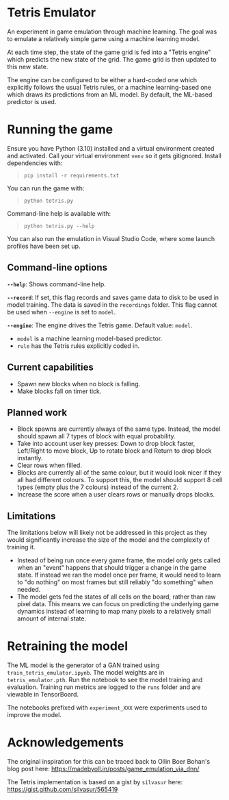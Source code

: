 # Tetris Emulator

An experiment in game emulation through machine learning. The goal was to emulate a relatively simple game using a machine learning model.

At each time step, the state of the game grid is fed into a "Tetris engine" which predicts the new state of the grid. The game grid is then updated to this new state.

The engine can be configured to be either a hard-coded one which explicitly follows the usual Tetris rules, or a machine learning-based one which draws its predictions from an ML model. By default, the ML-based predictor is used.


# Running the game

Ensure you have Python (3.10) installed and a virtual environment created and activated. Call your virtual environment `venv` so it gets gitignored. Install dependencies with:

> `pip install -r requirements.txt`

You can run the game with:

> `python tetris.py`

Command-line help is available with:

> `python tetris.py --help`

You can also run the emulation in Visual Studio Code, where some launch profiles have been set up.


## Command-line options

**`--help`**: Shows command-line help.

**`--record`**: If set, this flag records and saves game data to disk to be used in model training. The data is saved in the `recordings` folder. This flag cannot be used when `--engine` is set to `model`.

**`--engine`**: The engine drives the Tetris game. Default value: `model`.
* `model` is a machine learning model-based predictor.
* `rule` has the Tetris rules explicitly coded in.


## Current capabilities

* Spawn new blocks when no block is falling.
* Make blocks fall on timer tick.


## Planned work

* Block spawns are currently always of the same type. Instead, the model should spawn all 7 types of block with equal probability.
* Take into account user key presses: Down to drop block faster, Left/Right to move block, Up to rotate block and Return to drop block instantly.
* Clear rows when filled.
* Blocks are currently all of the same colour, but it would look nicer if they all had different colours. To support this, the model should support 8 cell types (empty plus the 7 colours) instead of the current 2.
* Increase the score when a user clears rows or manually drops blocks.


## Limitations

The limitations below will likely not be addressed in this project as they would significantly increase the size of the model and the complexity of training it.

* Instead of being run once every game frame, the model only gets called when an "event" happens that should trigger a change in the game state. If instead we ran the model once per frame, it would need to learn to "do nothing" on most frames but still reliably "do something" when needed.
* The model gets fed the states of all cells on the board, rather than raw pixel data. This means we can focus on predicting the underlying game dynamics instead of learning to map many pixels to a relatively small amount of internal state.


# Retraining the model

The ML model is the generator of a GAN trained using `train_tetris_emulator.ipynb`. The model weights are in `tetris_emulator.pth`. Run the notebook to see the model training and evaluation. Training run metrics are logged to the `runs` folder and are viewable in TensorBoard.

The notebooks prefixed with `experiment_XXX` were experiments used to improve the model.

# Acknowledgements

The original inspiration for this can be traced back to Ollin Boer Bohan's blog post here: https://madebyoll.in/posts/game_emulation_via_dnn/

The Tetris implementation is based on a gist by `silvasur` here: https://gist.github.com/silvasur/565419
